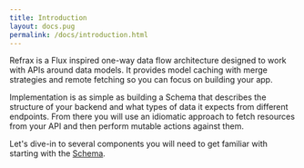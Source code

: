 ```yaml
---
title: Introduction
layout: docs.pug
permalink: /docs/introduction.html
---
```


Refrax is a Flux inspired one-way data flow architecture designed to work with APIs around data models. It provides model caching with merge strategies and remote fetching so you can focus on building your app.

Implementation is as simple as building a Schema that describes the structure of your backend and what types of data it expects from different endpoints. From there you will use an idiomatic approach to fetch resources from your API and then perform mutable actions against them.

Let's dive-in to several components you will need to get familiar with starting with the <a href="/docs/guides/schema.html">Schema</a>.
